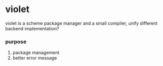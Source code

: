 violet
======
violet is a scheme package manager and a small compiler, unify different backend implementation?

### purpose

1. package management
2. better error message
